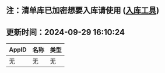 ## 注：清单库已加密想要入库请使用 ([入库工具](https://github.com/BlankTMing/ManifestAutoUpdate/releases))

## 更新时间：2024-09-29 16:10:24
| AppID | 名称 | 类型  |
| :-------------------- | :----------------------------- | :----------- |
| 无 | 无 | 无 |
